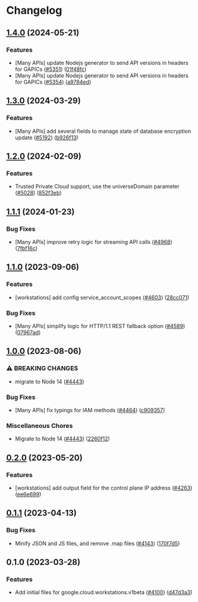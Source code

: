 # Changelog

## [1.4.0](https://github.com/googleapis/google-cloud-node/compare/workstations-v1.3.0...workstations-v1.4.0) (2024-05-21)


### Features

* [Many APIs] update Nodejs generator to send API versions in headers for GAPICs ([#5351](https://github.com/googleapis/google-cloud-node/issues/5351)) ([01f48fc](https://github.com/googleapis/google-cloud-node/commit/01f48fce63ec4ddf801d59ee2b8c0db9f6fb8372))
* [Many APIs] update Nodejs generator to send API versions in headers for GAPICs ([#5354](https://github.com/googleapis/google-cloud-node/issues/5354)) ([a9784ed](https://github.com/googleapis/google-cloud-node/commit/a9784ed3db6ee96d171762308bbbcd57390b6866))

## [1.3.0](https://github.com/googleapis/google-cloud-node/compare/workstations-v1.2.0...workstations-v1.3.0) (2024-03-29)


### Features

* [Many APIs] add several fields to manage state of database encryption update ([#5192](https://github.com/googleapis/google-cloud-node/issues/5192)) ([b926f13](https://github.com/googleapis/google-cloud-node/commit/b926f1326ea4df73c411dbeb7e529f8d9ccc3642))

## [1.2.0](https://github.com/googleapis/google-cloud-node/compare/workstations-v1.1.1...workstations-v1.2.0) (2024-02-09)


### Features

* Trusted Private Cloud support, use the universeDomain parameter  ([#5028](https://github.com/googleapis/google-cloud-node/issues/5028)) ([852f3eb](https://github.com/googleapis/google-cloud-node/commit/852f3ebf065ee24e910580b9a1fc365acb3a744a))

## [1.1.1](https://github.com/googleapis/google-cloud-node/compare/workstations-v1.1.0...workstations-v1.1.1) (2024-01-23)


### Bug Fixes

* [Many APIs] improve retry logic for streaming API calls ([#4968](https://github.com/googleapis/google-cloud-node/issues/4968)) ([7fbf16c](https://github.com/googleapis/google-cloud-node/commit/7fbf16c98d0521a0533ab36a00f6ec932c72a02e))

## [1.1.0](https://github.com/googleapis/google-cloud-node/compare/workstations-v1.0.0...workstations-v1.1.0) (2023-09-06)


### Features

* [workstations] add config service_account_scopes ([#4603](https://github.com/googleapis/google-cloud-node/issues/4603)) ([28cc071](https://github.com/googleapis/google-cloud-node/commit/28cc071d5a093fe87bc87a976eb1ab88c6e11a2d))


### Bug Fixes

* [Many APIs] simplify logic for HTTP/1.1 REST fallback option ([#4589](https://github.com/googleapis/google-cloud-node/issues/4589)) ([07967ad](https://github.com/googleapis/google-cloud-node/commit/07967add1b5fc28b548cf74721b595ea0ba90d5b))

## [1.0.0](https://github.com/googleapis/google-cloud-node/compare/workstations-v0.2.0...workstations-v1.0.0) (2023-08-06)


### ⚠ BREAKING CHANGES

* migrate to Node 14 ([#4443](https://github.com/googleapis/google-cloud-node/issues/4443))

### Bug Fixes

* [Many APIs] fix typings for IAM methods ([#4464](https://github.com/googleapis/google-cloud-node/issues/4464)) ([c909357](https://github.com/googleapis/google-cloud-node/commit/c90935765ceee0eea6b9ce21a151707df142cf7d))


### Miscellaneous Chores

* Migrate to Node 14 ([#4443](https://github.com/googleapis/google-cloud-node/issues/4443)) ([2260f12](https://github.com/googleapis/google-cloud-node/commit/2260f12543d171bda95345e53475f5f0fdc45770))

## [0.2.0](https://github.com/googleapis/google-cloud-node/compare/workstations-v0.1.1...workstations-v0.2.0) (2023-05-20)


### Features

* [workstations] add output field for the control plane IP address ([#4263](https://github.com/googleapis/google-cloud-node/issues/4263)) ([ee6e699](https://github.com/googleapis/google-cloud-node/commit/ee6e6996c8d08786076482508470380e4b2b7465))

## [0.1.1](https://github.com/googleapis/google-cloud-node/compare/workstations-v0.1.0...workstations-v0.1.1) (2023-04-13)


### Bug Fixes

* Minify JSON and JS files, and remove .map files ([#4143](https://github.com/googleapis/google-cloud-node/issues/4143)) ([170f7d5](https://github.com/googleapis/google-cloud-node/commit/170f7d57b8fd344d182a8e758867b8124722eebc))

## 0.1.0 (2023-03-28)


### Features

* Add initial files for google.cloud.workstations.v1beta ([#4100](https://github.com/googleapis/google-cloud-node/issues/4100)) ([d47d3a3](https://github.com/googleapis/google-cloud-node/commit/d47d3a39ed23a9a01b2f2790c63db9c22b3589c3))
